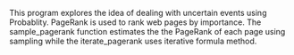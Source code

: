 This program explores the idea of dealing with uncertain events using Probablity. PageRank is used to rank web pages by importance. The sample_pagerank function estimates the the PageRank of each page using sampling while the iterate_pagerank uses iterative formula method.
